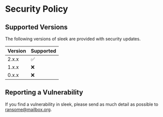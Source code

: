 # Security Policy

## Supported Versions

The following versions of sleek are provided with security updates.

| Version | Supported          |
| ------- | ------------------ |
| 2.x.x   | ✅ |
| 1.x.x   | ❌ |
| 0.x.x   | ❌ |

## Reporting a Vulnerability

If you find a vulnerability in sleek, please send as much detail as possible to ransome@mailbox.org.